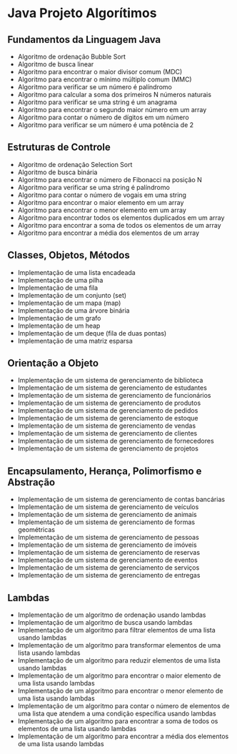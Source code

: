# Java Projeto Algorítimos

## Fundamentos da Linguagem Java
- Algoritmo de ordenação Bubble Sort
- Algoritmo de busca linear
- Algoritmo para encontrar o maior divisor comum (MDC)
- Algoritmo para encontrar o mínimo múltiplo comum (MMC)
- Algoritmo para verificar se um número é palíndromo
- Algoritmo para calcular a soma dos primeiros N números naturais
- Algoritmo para verificar se uma string é um anagrama
- Algoritmo para encontrar o segundo maior número em um array
- Algoritmo para contar o número de dígitos em um número
- Algoritmo para verificar se um número é uma potência de 2

## Estruturas de Controle
- Algoritmo de ordenação Selection Sort
- Algoritmo de busca binária
- Algoritmo para encontrar o número de Fibonacci na posição N
- Algoritmo para verificar se uma string é palíndromo
- Algoritmo para contar o número de vogais em uma string
- Algoritmo para encontrar o maior elemento em um array
- Algoritmo para encontrar o menor elemento em um array
- Algoritmo para encontrar todos os elementos duplicados em um array
- Algoritmo para encontrar a soma de todos os elementos de um array
- Algoritmo para encontrar a média dos elementos de um array

## Classes, Objetos, Métodos
- Implementação de uma lista encadeada
- Implementação de uma pilha
- Implementação de uma fila
- Implementação de um conjunto (set)
- Implementação de um mapa (map)
- Implementação de uma árvore binária
- Implementação de um grafo
- Implementação de um heap
- Implementação de um deque (fila de duas pontas)
- Implementação de uma matriz esparsa

## Orientação a Objeto
- Implementação de um sistema de gerenciamento de biblioteca
- Implementação de um sistema de gerenciamento de estudantes
- Implementação de um sistema de gerenciamento de funcionários
- Implementação de um sistema de gerenciamento de produtos
- Implementação de um sistema de gerenciamento de pedidos
- Implementação de um sistema de gerenciamento de estoque
- Implementação de um sistema de gerenciamento de vendas
- Implementação de um sistema de gerenciamento de clientes
- Implementação de um sistema de gerenciamento de fornecedores
- Implementação de um sistema de gerenciamento de projetos

## Encapsulamento, Herança, Polimorfismo e Abstração
- Implementação de um sistema de gerenciamento de contas bancárias
- Implementação de um sistema de gerenciamento de veículos
- Implementação de um sistema de gerenciamento de animais
- Implementação de um sistema de gerenciamento de formas geométricas
- Implementação de um sistema de gerenciamento de pessoas
- Implementação de um sistema de gerenciamento de imóveis
- Implementação de um sistema de gerenciamento de reservas
- Implementação de um sistema de gerenciamento de eventos
- Implementação de um sistema de gerenciamento de serviços
- Implementação de um sistema de gerenciamento de entregas

## Lambdas
- Implementação de um algoritmo de ordenação usando lambdas
- Implementação de um algoritmo de busca usando lambdas
- Implementação de um algoritmo para filtrar elementos de uma lista usando lambdas
- Implementação de um algoritmo para transformar elementos de uma lista usando lambdas
- Implementação de um algoritmo para reduzir elementos de uma lista usando lambdas
- Implementação de um algoritmo para encontrar o maior elemento de uma lista usando lambdas
- Implementação de um algoritmo para encontrar o menor elemento de uma lista usando lambdas
- Implementação de um algoritmo para contar o número de elementos de uma lista que atendem a uma condição específica usando lambdas
- Implementação de um algoritmo para encontrar a soma de todos os elementos de uma lista usando lambdas
- Implementação de um algoritmo para encontrar a média dos elementos de uma lista usando lambdas
